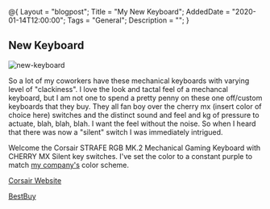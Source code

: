 @{
 Layout = "blogpost";
 Title = "My New Keyboard";
 AddedDate = "2020-01-14T12:00:00";
 Tags = "General";
 Description = "";
 }
 

## New Keyboard

![new-keyboard]

So a lot of my coworkers have these mechanical keyboards with varying level of "clackiness". I love the look and tactal feel of a mechancal keyboard, but I am not one to spend a pretty penny on these one off/custom keyboards that they buy. They all fan boy over the cherry mx (insert color of choice here) switches and the distinct sound and feel and kg of pressure to actuate, blah, blah, blah. I want the feel without the noise. So when I heard that there was now a "silent" switch I was immediately intrigued.

Welcome the Corsair STRAFE RGB MK.2 Mechanical Gaming Keyboard with CHERRY MX Silent key switches. I've set the color to a constant purple to match [my company's](https://www.leidos.com/company) color scheme.

[Corsair Website](https://www.corsair.com/us/en/Categories/Products/Gaming-Keyboards/RGB-Mechanical-Gaming-Keyboards/STRAFE-RGB-MK-2/p/CH-9104113-NA)

[BestBuy](https://www.bestbuy.com/site/corsair-gaming-strafe-rgb-mk-2-mx-silent-mechanical-wired-cherry-mx-silent-rgb-switch-keyboard-with-rgb-back-lighting-black/6229608.p?skuId=6229608&ref=212&loc=1&extStoreId=1478&ref=212&loc=1&ds_rl=1260666&ds_rl=1266837&ds_rl=1268709&gclid=CjwKCAiA6vXwBRBKEiwAYE7iS_01YhQFHbD5Zp2TojIhlblSRQA5yEsz0NGpqc9LS1kTFVOqEglP1xoCsW0QAvD_BwE&gclsrc=aw.ds)

[new-keyboard]: https://jasonpowley.com/assets/img/2020-01-14-new-keyboard.jpeg "Corsair STRAFE RGB MK.2 Mechanical Gaming Keyboard with CHERRY MX Silent key switches"
